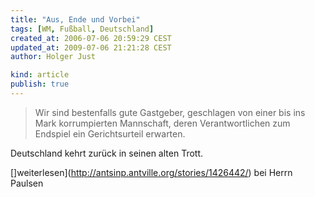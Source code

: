 ```yaml
---
title: "Aus, Ende und Vorbei"
tags: [WM, Fußball, Deutschland]
created_at: 2006-07-06 20:59:29 CEST
updated_at: 2009-07-06 21:21:28 CEST
author: Holger Just

kind: article
publish: true
---
```


>Wir sind bestenfalls gute Gastgeber, geschlagen von einer bis ins Mark korrumpierten Mannschaft, deren Verantwortlichen zum Endspiel ein Gerichtsurteil erwarten.

Deutschland kehrt zurück in seinen alten Trott.

[]weiterlesen](http://antsinp.antville.org/stories/1426442/) bei Herrn Paulsen
